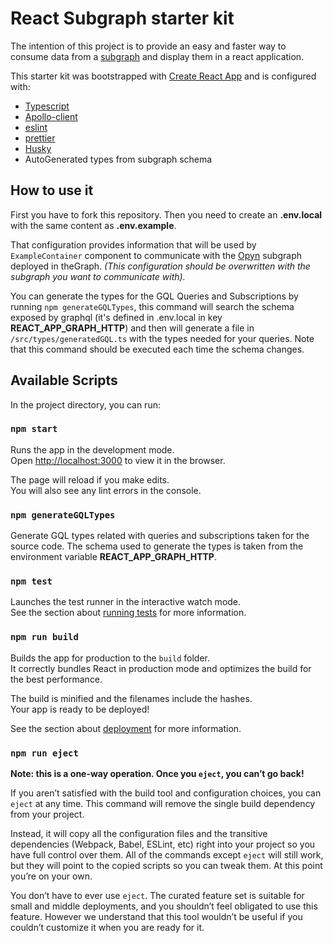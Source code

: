 # React Subgraph starter kit

The intention of this project is to provide an easy and faster way to consume data from a [subgraph](https://thegraph.com/) and display them in a react application.

This starter kit was bootstrapped with [Create React App](https://github.com/facebook/create-react-app) and is configured with:

- [Typescript](https://www.typescriptlang.org/)
- [Apollo-client](https://www.apollographql.com/docs/react/)
- [eslint](https://eslint.org/)
- [prettier](https://prettier.io)
- [Husky](https://github.com/typicode/husky#readme)
- AutoGenerated types from subgraph schema

## How to use it

First you have to fork this repository. Then you need to create an **.env.local** with the same content as **.env.example**.

That configuration provides information that will be used by `ExampleContainer` component to communicate with the [Opyn](https://thegraph.com/explorer/subgraph/aparnakr/opyn) subgraph deployed in theGraph.
_(This configuration should be overwritten with the subgraph you want to communicate with)._

You can generate the types for the GQL Queries and Subscriptions by running `npm generateGQLTypes`, this command will search the schema exposed by graphql (it's defined in .env.local in key **REACT_APP_GRAPH_HTTP**) and then will generate a file in `/src/types/generatedGQL.ts` with the types needed for your queries. Note that this command should be executed each time the schema changes.

## Available Scripts

In the project directory, you can run:

### `npm start`

Runs the app in the development mode.<br>
Open [http://localhost:3000](http://localhost:3000) to view it in the browser.

The page will reload if you make edits.<br>
You will also see any lint errors in the console.

### `npm generateGQLTypes`

Generate GQL types related with queries and subscriptions taken for the source code. The schema used to generate the types is taken from the environment variable **REACT_APP_GRAPH_HTTP**.

### `npm test`

Launches the test runner in the interactive watch mode.<br>
See the section about [running tests](https://facebook.github.io/create-react-app/docs/running-tests) for more information.

### `npm run build`

Builds the app for production to the `build` folder.<br>
It correctly bundles React in production mode and optimizes the build for the best performance.

The build is minified and the filenames include the hashes.<br>
Your app is ready to be deployed!

See the section about [deployment](https://facebook.github.io/create-react-app/docs/deployment) for more information.

### `npm run eject`

**Note: this is a one-way operation. Once you `eject`, you can’t go back!**

If you aren’t satisfied with the build tool and configuration choices, you can `eject` at any time. This command will remove the single build dependency from your project.

Instead, it will copy all the configuration files and the transitive dependencies (Webpack, Babel, ESLint, etc) right into your project so you have full control over them. All of the commands except `eject` will still work, but they will point to the copied scripts so you can tweak them. At this point you’re on your own.

You don’t have to ever use `eject`. The curated feature set is suitable for small and middle deployments, and you shouldn’t feel obligated to use this feature. However we understand that this tool wouldn’t be useful if you couldn’t customize it when you are ready for it.
